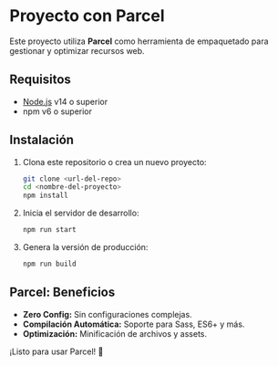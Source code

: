 # Proyecto con Parcel

Este proyecto utiliza **Parcel** como herramienta de empaquetado para gestionar y optimizar recursos web.


## **Requisitos**

- [Node.js](https://nodejs.org) v14 o superior
- npm v6 o superior

## **Instalación**

1. Clona este repositorio o crea un nuevo proyecto:
   ```bash
   git clone <url-del-repo>
   cd <nombre-del-proyecto>
   npm install
   ```

2. Inicia el servidor de desarrollo:
    ```bash
    npm run start
    ```

3. Genera la versión de producción:
    ```bash
    npm run build
    ```

## **Parcel: Beneficios**
- **Zero Config:** Sin configuraciones complejas.
- **Compilación Automática:** Soporte para Sass, ES6+ y más.
- **Optimización:** Minificación de archivos y assets.

¡Listo para usar Parcel! 🎉
